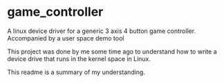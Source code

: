 # game_controller
A linux device driver for a generic 3 axis 4 button game controller. Accompanied by a user space demo tool

This project was done by me some time ago to understand how to write a device drive that runs in the kernel space in Linux.

This readme is a summary of my understanding.



